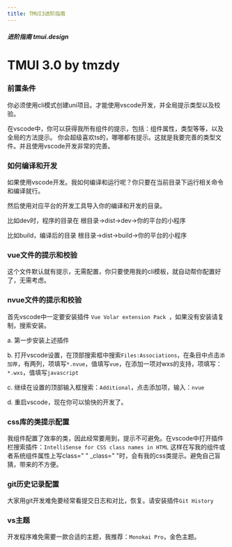 ```yaml
---
title: TMUI3进阶指南
---
```


<dirtoc></dirtoc>

##### 进阶指南 tmui.design

# TMUI 3.0 by tmzdy

### 前置条件
你必须使用cli模式创建uni项目。才能使用vscode开发，并全局提示类型以及校验。

在vscode中，你可以获得我所有组件的提示，包括：组件属性，类型等等，以及全局的方法提示。
你会超级喜欢ts的，哪哪都有提示。这就是我要完善的类型文件。并且使用vscode开发非常的完善。

### 如何编译和开发
如果使用vscode开发。我如何编译和运行呢？你只要在当前目录下运行相关命令和编译就行。

然后使用对应平台的开发工具导入你的编译和开发的目录。

比如dev时，程序的目录在 根目录->dist->dev->你的平台的小程序

比如build，编译后的目录 根目录->dist->build->你的平台的小程序

### vue文件的提示和校验
这个文件默认就有提示，无需配置，你只要使用我的cli模板，就自动帮你配置好了，无需考虑。

### nvue文件的提示和校验

首先vscode中一定要安装插件 ```Vue Volar extension Pack ```，如果没有安装请复制，搜索安装。

a. 第一步安装上述插件

b. 打开vscode设置，在顶部搜索框中搜索```Files:Associations```，在条目中点击```添加荐```，有两列，项填写```*.nvue```，值填写```vue```，在添加一项对wxs的支持，项填写：```*.wxs```，值填写```javascript```

c. 继续在设置的顶部输入框搜索：```Additional```，点击添加项，输入：```nvue```

d. 重启vscode，现在你可以愉快的开发了。

### css库的类提示配置
我组件配置了效率的类，因此经常要用到，提示不可避免。在vscode中打开插件栏搜索插件：``` IntelliSense for CSS class names in HTML ```
这样在写我的组件或者系统组件属性上写class=" " _class=" "时，会有我的css类提示。避免自己盲猜，带来的不方便。

### git历史记录配置
大家用git开发难免要经常看提交日志和对比，恢复。请安装插件``` Git History ```

### vs主题
开发程序难免需要一款合适的主题，我推荐：``` Monokai Pro ```，金色主题。
